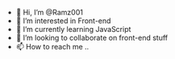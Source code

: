 - 👋 Hi, I’m @Ramz001
- 👀 I’m interested in Front-end
- 🌱 I’m currently learning JavaScript
- 💞️ I’m looking to collaborate on front-end stuff
- 📫 How to reach me ..

<!---
Ramz001/Ramz001 is a ✨ special ✨ repository because its `README.md` (this file) appears on your GitHub profile.
You can click the Preview link to take a look at your changes.
--->
